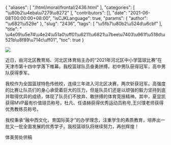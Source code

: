 {
    "aliases": [
        "/html/moral/frontal/2436.html"
    ],
    "categories": [
        "\u80b2\u4eba\u7279\u8272"
    ],
    "contributors": [],
    "date": "2021-06-08T00:00:00+08:00",
    "isCJKLanguage": true,
    "params": {
        "author": "\u6821\u529e"
    },
    "slug": "2436",
    "tags": [
        "\u5fb7\u80b2\u524d\u6cbf"
    ],
    "title": " \u4e09\u5e74\u4e24\u51a0\uff01\u6211\u6821\u7bee\u7403\u961f\u518d\u521b\u8f89\u714c\uff01",
    "toc": true
}

![](https://cdn.tfls.online/mirror/full/27ce2a5431c64aefcd9d7056b99b733af6a4cedb.jpg)




  





近日，由河北区教育局、河北区体育局主办的“2021年河北区中小学篮球比赛”在天津市第十四中学落下帷幕。我校篮球队员奋勇拼搏，初中男队获得冠军，高中男队获得季军。




我校作为全国篮球特色传统校，连续三年进入河北区决赛，两次斩获冠军。高强度的比赛让队员们的身心承受着巨大的压力，但是队员们还是以顽强的毅力坚持到底并取得优异的成绩，体现了队员们不放弃、敢拼搏的体育竞技精神。其中，夏显凯获得MVP最有价值球员称号，杜凡、任语赫获得优秀运动员称号,王兴璞老师获得优秀教练员称号。




我校秉承“融中西文化，育国际英才”的办学理念，注重学生的素质教育，培养出一批又一批全面发展的优秀学子。我校篮球队将继续努力，再创辉煌！




 




  






体美劳处供稿



  


  






  



